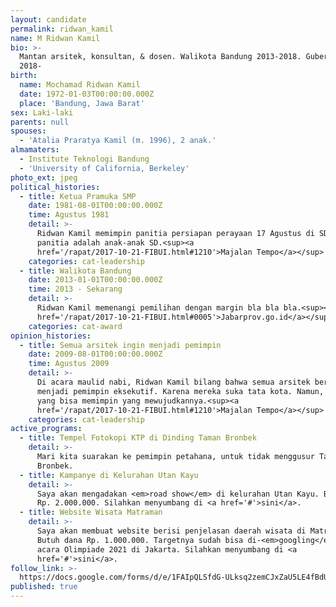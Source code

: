 ```yaml
---
layout: candidate
permalink: ridwan_kamil
name: M Ridwan Kamil
bio: >-
  Mantan arsitek, konsultan, & dosen. Walikota Bandung 2013-2018. Gubernur Jabar
  2018-
birth:
  name: Mochamad Ridwan Kamil
  date: 1972-01-03T00:00:00.000Z
  place: 'Bandung, Jawa Barat'
sex: Laki-laki
parents: null
spouses:
  - 'Atalia Praratya Kamil (m. 1996), 2 anak.'
almamaters:
  - Institute Teknologi Bandung
  - 'University of California, Berkeley'
photo_ext: jpeg
political_histories:
  - title: Ketua Pramuka SMP
    date: 1981-08-01T00:00:00.000Z
    time: Agustus 1981
    detail: >-
      Ridwan Kamil memimpin panitia persiapan perayaan 17 Agustus di SD. Seluruh
      panitia adalah anak-anak SD.<sup><a
      href='/rapat/2017-10-21-FIBUI.html#1210'>Majalan Tempo</a></sup>
    categories: cat-leadership
  - title: Walikota Bandung
    date: 2013-01-01T00:00:00.000Z
    time: 2013 - Sekarang
    detail: >-
      Ridwan Kamil memenangi pemilihan dengan margin bla bla bla.<sup><a
      href='/rapat/2017-10-21-FIBUI.html#0005'>Jabarprov.go.id</a></sup>
    categories: cat-award
opinion_histories:
  - title: Semua arsitek ingin menjadi pemimpin
    date: 2009-08-01T00:00:00.000Z
    time: Agustus 2009
    detail: >-
      Di acara maulid nabi, Ridwan Kamil bilang bahwa semua arsitek bercita-cita
      menjadi pemimpin eksekutif. Karena mereka suka tata kota. Namun, hanya
      yang bisa memimpin yang mewujudkannya.<sup><a
      href='/rapat/2017-10-21-FIBUI.html#1210'>Majalan Tempo</a></sup>
    categories: cat-leadership
active_programs:
  - title: Tempel Fotokopi KTP di Dinding Taman Bronbek
    detail: >-
      Mari kita suarakan ke pemimpin petahana, untuk tidak menggusur Taman
      Bronbek.
  - title: Kampanye di Kelurahan Utan Kayu
    detail: >-
      Saya akan mengadakan <em>road show</em> di kelurahan Utan Kayu. Butuh dana
      Rp. 2.000.000. Silahkan menyumbang di <a href='#'>sini</a>.
  - title: Website Wisata Matraman
    detail: >-
      Saya akan membuat website berisi penjelasan daerah wisata di Matraman.
      Butuh dana Rp. 1.000.000. Targetnya sudah bisa di-<em>googling</em> di
      acara Olimpiade 2021 di Jakarta. Silahkan menyumbang di <a
      href='#'>sini</a>.
follow_link: >-
  https://docs.google.com/forms/d/e/1FAIpQLSfdG-ULksq2zemCJxZaU5LE4fBdUrX8SCskPjRnmlJIWQGUjA/viewform
published: true
---
```


